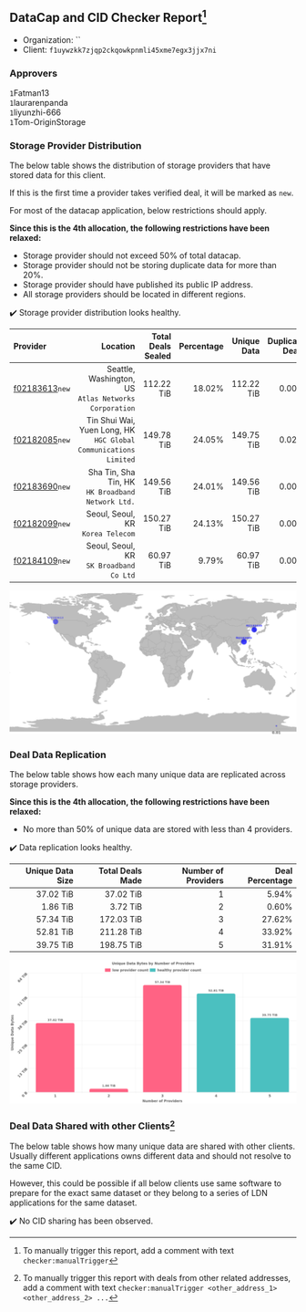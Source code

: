 ## DataCap and CID Checker Report[^1]
 - Organization: ``
 - Client: `f1uywzkk7zjqp2ckqowkpnmli45xme7egx3jjx7ni`
### Approvers
`1`Fatman13<br/>`1`laurarenpanda<br/>`1`liyunzhi-666<br/>`1`Tom-OriginStorage

### Storage Provider Distribution
The below table shows the distribution of storage providers that have stored data for this client.

If this is the first time a provider takes verified deal, it will be marked as `new`.

For most of the datacap application, below restrictions should apply.

**Since this is the 4th allocation, the following restrictions have been relaxed:**
 - Storage provider should not exceed 50% of total datacap.
 - Storage provider should not be storing duplicate data for more than 20%.
 - Storage provider should have published its public IP address.
 - All storage providers should be located in different regions.

✔️ Storage provider distribution looks healthy.

| Provider                                                    |                                                            Location | Total Deals Sealed | Percentage | Unique Data | Duplicate Deals |
| :---------------------------------------------------------- | ------------------------------------------------------------------: | -----------------: | ---------: | ----------: | --------------: |
| [f02183613](https://filfox.info/en/address/f02183613)`new`  |            Seattle, Washington, US<br/>`Atlas Networks Corporation` |         112.22 TiB |     18.02% |  112.22 TiB |           0.00% |
| [f02182085](https://filfox.info/en/address/f02182085)`new`  | Tin Shui Wai, Yuen Long, HK<br/>`HGC Global Communications Limited` |         149.78 TiB |     24.05% |  149.75 TiB |           0.02% |
| [f02183690](https://filfox.info/en/address/f02183690)`new`  |                Sha Tin, Sha Tin, HK<br/>`HK Broadband Network Ltd.` |         149.56 TiB |     24.01% |  149.56 TiB |           0.00% |
| [f02182099](https://filfox.info/en/address/f02182099)`new`  |                                Seoul, Seoul, KR<br/>`Korea Telecom` |         150.27 TiB |     24.13% |  150.27 TiB |           0.00% |
| [f02184109](https://filfox.info/en/address/f02184109)`new`  |                          Seoul, Seoul, KR<br/>`SK Broadband Co Ltd` |          60.97 TiB |      9.79% |   60.97 TiB |           0.00% |

<img src="https://raw.githubusercontent.com/data-preservation-programs/filplus-checker-assets/main/filecoin-project/filecoin-plus-large-datasets/issues/1970/1687224794242.png"/>

### Deal Data Replication
The below table shows how each many unique data are replicated across storage providers.


**Since this is the 4th allocation, the following restrictions have been relaxed:**
- No more than 50% of unique data are stored with less than 4 providers.

✔️ Data replication looks healthy.

| Unique Data Size | Total Deals Made | Number of Providers | Deal Percentage |
| ---------------: | ---------------: | ------------------: | --------------: |
|        37.02 TiB |        37.02 TiB |                   1 |           5.94% |
|         1.86 TiB |         3.72 TiB |                   2 |           0.60% |
|        57.34 TiB |       172.03 TiB |                   3 |          27.62% |
|        52.81 TiB |       211.28 TiB |                   4 |          33.92% |
|        39.75 TiB |       198.75 TiB |                   5 |          31.91% |

<img src="https://raw.githubusercontent.com/data-preservation-programs/filplus-checker-assets/main/filecoin-project/filecoin-plus-large-datasets/issues/1970/1687224794924.png"/>

### Deal Data Shared with other Clients[^3]
The below table shows how many unique data are shared with other clients.
Usually different applications owns different data and should not resolve to the same CID.

However, this could be possible if all below clients use same software to prepare for the exact same dataset or they belong to a series of LDN applications for the same dataset.

✔️ No CID sharing has been observed.

[^1]: To manually trigger this report, add a comment with text `checker:manualTrigger`

[^2]: Deals from those addresses are combined into this report as they are specified with `checker:manualTrigger`

[^3]: To manually trigger this report with deals from other related addresses, add a comment with text `checker:manualTrigger <other_address_1> <other_address_2> ...`
